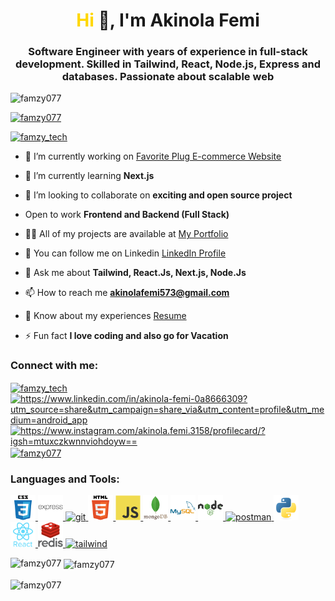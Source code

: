 <h1 align="center"> <span style='color:gold;'>Hi</span> 👋, I'm Akinola Femi</h1>
<h3 align="center">Software Engineer with years of experience in full-stack development. Skilled in Tailwind, React, Node.js, Express and databases. Passionate about scalable web</h3>

<p align="left"> <img src="https://komarev.com/ghpvc/?username=famzy077&label=Profile%20views&color=0e75b6&style=flat" alt="famzy077" /> </p>

<p align="left"> <a href="https://github.com/ryo-ma/github-profile-trophy"><img src="https://github-profile-trophy.vercel.app/?username=famzy077" alt="famzy077" /></a> </p>

<p align="left"> <a href="https://twitter.com/famzy_tech" target="blank"><img src="https://img.shields.io/twitter/follow/famzy_tech?logo=twitter&style=for-the-badge" alt="famzy_tech" /></a> </p>

- 🔭 I’m currently working on <a href='https://favourite-plug.vercel.app/'>Favorite Plug E-commerce Website</a>

- 🌱 I’m currently learning <b>Next.js </b>

- 👯 I’m looking to collaborate on **exciting and open source project**

- Open to work **Frontend and Backend (Full Stack)**

- 👨‍💻 All of my projects are available at <a href="https://akinolafemi.vercel.app">My Portfolio</a>

- 📝 You can follow me on Linkedin <a href='https://www.linkedin.com/in/akinola-femi-0a8666309?utm_source=share&utm_campaign=share_via&utm_content=profile&utm_medium=android_app'>LinkedIn Profile</a>

- 💬 Ask me about **Tailwind, React.Js, Next.js, Node.Js**

- 📫 How to reach me **akinolafemi573@gmail.com**

- 📄 Know about my experiences <a href='https://docs.google.com/document/d/16Y18WIM1lIMWcJqDB-rfylWsfgKSzY-pcB_aW857574/edit?tab=t.0'>Resume</a>

- ⚡ Fun fact <b>I love coding and also go for Vacation</b>

<h3 align="left">Connect with me:</h3>
<p align="left">
<a href="https://twitter.com/famzy_tech" target="blank"><img align="center" src="https://raw.githubusercontent.com/rahuldkjain/github-profile-readme-generator/master/src/images/icons/Social/twitter.svg" alt="famzy_tech" height="30" width="40" /></a>
<a href="https://linkedin.com/in/https://www.linkedin.com/in/akinola-femi-0a8666309?utm_source=share&utm_campaign=share_via&utm_content=profile&utm_medium=android_app" target="blank"><img align="center" src="https://raw.githubusercontent.com/rahuldkjain/github-profile-readme-generator/master/src/images/icons/Social/linked-in-alt.svg" alt="https://www.linkedin.com/in/akinola-femi-0a8666309?utm_source=share&utm_campaign=share_via&utm_content=profile&utm_medium=android_app" height="30" width="40" /></a>
<a href="https://instagram.com/https://www.instagram.com/akinola.femi.3158/profilecard/?igsh=mtuxczkwnnviohdoyw==" target="blank"><img align="center" src="https://raw.githubusercontent.com/rahuldkjain/github-profile-readme-generator/master/src/images/icons/Social/instagram.svg" alt="https://www.instagram.com/akinola.femi.3158/profilecard/?igsh=mtuxczkwnnviohdoyw==" height="30" width="40" /></a>
<a href="https://www.leetcode.com/famzy077" target="blank"><img align="center" src="https://raw.githubusercontent.com/rahuldkjain/github-profile-readme-generator/master/src/images/icons/Social/leet-code.svg" alt="famzy077" height="30" width="40" /></a>
</p>

<h3 align="left">Languages and Tools:</h3>
<p align="left"> <a href="https://www.w3schools.com/css/" target="_blank" rel="noreferrer"> <img src="https://raw.githubusercontent.com/devicons/devicon/master/icons/css3/css3-original-wordmark.svg" alt="css3" width="40" height="40"/> </a> <a href="https://expressjs.com" target="_blank" rel="noreferrer"> <img src="https://raw.githubusercontent.com/devicons/devicon/master/icons/express/express-original-wordmark.svg" alt="express" width="40" height="40"/> </a> <a href="https://git-scm.com/" target="_blank" rel="noreferrer"> <img src="https://www.vectorlogo.zone/logos/git-scm/git-scm-icon.svg" alt="git" width="40" height="40"/> </a> <a href="https://www.w3.org/html/" target="_blank" rel="noreferrer"> <img src="https://raw.githubusercontent.com/devicons/devicon/master/icons/html5/html5-original-wordmark.svg" alt="html5" width="40" height="40"/> </a> <a href="https://developer.mozilla.org/en-US/docs/Web/JavaScript" target="_blank" rel="noreferrer"> <img src="https://raw.githubusercontent.com/devicons/devicon/master/icons/javascript/javascript-original.svg" alt="javascript" width="40" height="40"/> </a> <a href="https://www.mongodb.com/" target="_blank" rel="noreferrer"> <img src="https://raw.githubusercontent.com/devicons/devicon/master/icons/mongodb/mongodb-original-wordmark.svg" alt="mongodb" width="40" height="40"/> </a> <a href="https://www.mysql.com/" target="_blank" rel="noreferrer"> <img src="https://raw.githubusercontent.com/devicons/devicon/master/icons/mysql/mysql-original-wordmark.svg" alt="mysql" width="40" height="40"/> </a> <a href="https://nodejs.org" target="_blank" rel="noreferrer"> <img src="https://raw.githubusercontent.com/devicons/devicon/master/icons/nodejs/nodejs-original-wordmark.svg" alt="nodejs" width="40" height="40"/> </a> <a href="https://postman.com" target="_blank" rel="noreferrer"> <img src="https://www.vectorlogo.zone/logos/getpostman/getpostman-icon.svg" alt="postman" width="40" height="40"/> </a> <a href="https://www.python.org" target="_blank" rel="noreferrer"> <img src="https://raw.githubusercontent.com/devicons/devicon/master/icons/python/python-original.svg" alt="python" width="40" height="40"/> </a> <a href="https://reactjs.org/" target="_blank" rel="noreferrer"> <img src="https://raw.githubusercontent.com/devicons/devicon/master/icons/react/react-original-wordmark.svg" alt="react" width="40" height="40"/> </a> <a href="https://redis.io" target="_blank" rel="noreferrer"> <img src="https://raw.githubusercontent.com/devicons/devicon/master/icons/redis/redis-original-wordmark.svg" alt="redis" width="40" height="40"/> </a> <a href="https://tailwindcss.com/" target="_blank" rel="noreferrer"> <img src="https://www.vectorlogo.zone/logos/tailwindcss/tailwindcss-icon.svg" alt="tailwind" width="40" height="40"/> </a> </p>

<p><img align="left" src="https://github-readme-stats.vercel.app/api/top-langs?username=famzy077&show_icons=true&locale=en&layout=compact" alt="famzy077" /></p>

<p>&nbsp;<img align="center" src="https://github-readme-stats.vercel.app/api?username=famzy077&show_icons=true&locale=en" alt="famzy077" /></p>

<p><img align="center" src="https://github-readme-streak-stats.herokuapp.com/?user=famzy077&" alt="famzy077" /></p>


<!--
**Famzy077/famzy077** is a ✨ _special_ ✨ repository because its `README.md` (this file) appears on your GitHub profile.

Here are some ideas to get you started:

- 🔭 I’m currently working on ...
- 🌱 I’m currently learning ...
- 👯 I’m looking to coll<h1 align="center">Hi 👋, I'm Akinola Femi</h1>
<h3 align="center">Software Engineer with years of experience in full-stack development. Skilled in Tailwind, React, Node.js, Express and databases. Passionate about scalable web</h3>

<p align="left"> <img src="https://komarev.com/ghpvc/?username=famzy077&label=Profile%20views&color=0e75b6&style=flat" alt="famzy077" /> </p>

<p align="left"> <a href="https://github.com/ryo-ma/github-profile-trophy"><img src="https://github-profile-trophy.vercel.app/?username=famzy077" alt="famzy077" /></a> </p>

<p align="left"> <a href="https://twitter.com/famzy_tech" target="blank"><img src="https://img.shields.io/twitter/follow/famzy_tech?logo=twitter&style=for-the-badge" alt="famzy_tech" /></a> </p>

- 🔭 I’m currently working on [Health Care Service Website](healthcare.akinolafemi.com.ng)

- 🌱 I’m currently learning **Node.Js And Python**

- 👯 I’m looking to collaborate on **with exciting and open source project**

- Open to work **Frontend & Backend (Full Stack)**

- 👨‍💻 All of my projects are available at [https://www.akinolafemi.com.ng](https://www.akinolafemi.com.ng)

- 📝 You can follow me on Linkedin [https://www.linkedin.com/in/akinola-femi-0a8666309?utm_source=share&utm_campaign=share_via&utm_content=profile&utm_medium=android_app](https://www.linkedin.com/in/akinola-femi-0a8666309?utm_source=share&utm_campaign=share_via&utm_content=profile&utm_medium=android_app)

- 💬 Ask me about **Tailwind, React.Js, Node.Js**

- 📫 How to reach me **akinolafemi573@gmail.com**

- 📄 Know about my experiences [https://eu.docs.wps.com/module/common/loadPlatform/?sid=sIBKu3ZPTAaDi8rgG&v=v2](https://eu.docs.wps.com/module/common/loadPlatform/?sid=sIBKu3ZPTAaDi8rgG&v=v2)

- ⚡ Fun fact **Being around friends and have fun**

<h3 align="left">Connect with me:</h3>
<p align="left">
<a href="https://twitter.com/famzy_tech" target="blank"><img align="center" src="https://raw.githubusercontent.com/rahuldkjain/github-profile-readme-generator/master/src/images/icons/Social/twitter.svg" alt="famzy_tech" height="30" width="40" /></a>
<a href="https://linkedin.com/in/https://www.linkedin.com/in/akinola-femi-0a8666309?utm_source=share&utm_campaign=share_via&utm_content=profile&utm_medium=android_app" target="blank"><img align="center" src="https://raw.githubusercontent.com/rahuldkjain/github-profile-readme-generator/master/src/images/icons/Social/linked-in-alt.svg" alt="https://www.linkedin.com/in/akinola-femi-0a8666309?utm_source=share&utm_campaign=share_via&utm_content=profile&utm_medium=android_app" height="30" width="40" /></a>
<a href="https://instagram.com/https://www.instagram.com/akinola.femi.3158/profilecard/?igsh=mtuxczkwnnviohdoyw==" target="blank"><img align="center" src="https://raw.githubusercontent.com/rahuldkjain/github-profile-readme-generator/master/src/images/icons/Social/instagram.svg" alt="https://www.instagram.com/akinola.femi.3158/profilecard/?igsh=mtuxczkwnnviohdoyw==" height="30" width="40" /></a>
<a href="https://www.leetcode.com/famzy077" target="blank"><img align="center" src="https://raw.githubusercontent.com/rahuldkjain/github-profile-readme-generator/master/src/images/icons/Social/leet-code.svg" alt="famzy077" height="30" width="40" /></a>
</p>

<h3 align="left">Languages and Tools:</h3>
<p align="left"> <a href="https://www.w3schools.com/css/" target="_blank" rel="noreferrer"> <img src="https://raw.githubusercontent.com/devicons/devicon/master/icons/css3/css3-original-wordmark.svg" alt="css3" width="40" height="40"/> </a> <a href="https://expressjs.com" target="_blank" rel="noreferrer"> <img src="https://raw.githubusercontent.com/devicons/devicon/master/icons/express/express-original-wordmark.svg" alt="express" width="40" height="40"/> </a> <a href="https://git-scm.com/" target="_blank" rel="noreferrer"> <img src="https://www.vectorlogo.zone/logos/git-scm/git-scm-icon.svg" alt="git" width="40" height="40"/> </a> <a href="https://www.w3.org/html/" target="_blank" rel="noreferrer"> <img src="https://raw.githubusercontent.com/devicons/devicon/master/icons/html5/html5-original-wordmark.svg" alt="html5" width="40" height="40"/> </a> <a href="https://developer.mozilla.org/en-US/docs/Web/JavaScript" target="_blank" rel="noreferrer"> <img src="https://raw.githubusercontent.com/devicons/devicon/master/icons/javascript/javascript-original.svg" alt="javascript" width="40" height="40"/> </a> <a href="https://www.mongodb.com/" target="_blank" rel="noreferrer"> <img src="https://raw.githubusercontent.com/devicons/devicon/master/icons/mongodb/mongodb-original-wordmark.svg" alt="mongodb" width="40" height="40"/> </a> <a href="https://www.mysql.com/" target="_blank" rel="noreferrer"> <img src="https://raw.githubusercontent.com/devicons/devicon/master/icons/mysql/mysql-original-wordmark.svg" alt="mysql" width="40" height="40"/> </a> <a href="https://nodejs.org" target="_blank" rel="noreferrer"> <img src="https://raw.githubusercontent.com/devicons/devicon/master/icons/nodejs/nodejs-original-wordmark.svg" alt="nodejs" width="40" height="40"/> </a> <a href="https://postman.com" target="_blank" rel="noreferrer"> <img src="https://www.vectorlogo.zone/logos/getpostman/getpostman-icon.svg" alt="postman" width="40" height="40"/> </a> <a href="https://www.python.org" target="_blank" rel="noreferrer"> <img src="https://raw.githubusercontent.com/devicons/devicon/master/icons/python/python-original.svg" alt="python" width="40" height="40"/> </a> <a href="https://reactjs.org/" target="_blank" rel="noreferrer"> <img src="https://raw.githubusercontent.com/devicons/devicon/master/icons/react/react-original-wordmark.svg" alt="react" width="40" height="40"/> </a> <a href="https://redis.io" target="_blank" rel="noreferrer"> <img src="https://raw.githubusercontent.com/devicons/devicon/master/icons/redis/redis-original-wordmark.svg" alt="redis" width="40" height="40"/> </a> <a href="https://tailwindcss.com/" target="_blank" rel="noreferrer"> <img src="https://www.vectorlogo.zone/logos/tailwindcss/tailwindcss-icon.svg" alt="tailwind" width="40" height="40"/> </a> </p>

<p><img align="left" src="https://github-readme-stats.vercel.app/api/top-langs?username=famzy077&show_icons=true&locale=en&layout=compact" alt="famzy077" /></p>

<p>&nbsp;<img align="center" src="https://github-readme-stats.vercel.app/api?username=famzy077&show_icons=true&locale=en" alt="famzy077" /></p>

<p><img align="center" src="https://github-readme-streak-stats.herokuapp.com/?user=famzy077&" alt="famzy077" /></p>
aborate on ...
- 🤔 I’m looking for help with ...
- 💬 Ask me about ...
- 📫 How to reach me: ...
- 😄 Pronouns: ...
- ⚡ Fun fact: ...
-->
